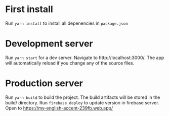 # First install
Run `yarn install` to install all depenencies in `package.json`

# Development server
Run `yarn start` for a dev server. Navigate to http://localhost:3000/. The app will automatically reload if you change any of the source files.

# Production server
Run `yarn build` to build the project. The build artifacts will be stored in the build/ directory.
Run `firebase deploy` to update version in firebase server. Open to https://my-english-accent-239fb.web.app/


